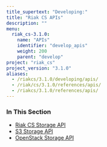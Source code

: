 ```yaml
---
title_supertext: "Developing:"
title: "Riak CS APIs"
description: ""
menu:
  riak_cs-3.1.0:
    name: "APIs"
    identifier: "develop_apis"
    weight: 200
    parent: "develop"
project: "riak_cs"
project_version: "3.1.0"
aliases:
  - /riakcs/3.1.0/developing/apis/
  - /riak/cs/3.1.0/references/apis/
  - /riakcs/3.1.0/references/apis/
---
```


### In This Section

- [Riak CS Storage API](./cs-storage)
- [S3 Storage API](./s3)
- [OpenStack Storage API](./openstack)
